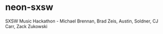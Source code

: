 neon-sxsw
============

SXSW Music Hackathon - Michael Brennan, Brad Zeis, Austin, Soldner, CJ Carr, Zack Zukowski
